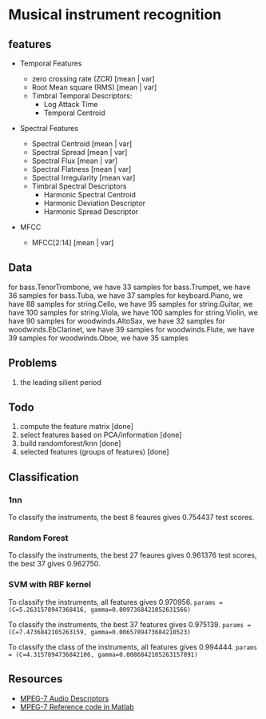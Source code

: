 # Musical instrument recognition

## features

 * Temporal Features
    + zero crossing rate (ZCR) [mean | var]
    + Root Mean square (RMS) [mean | var]
    + Timbral Temporal Descriptors:
        - Log Attack Time
        - Temporal Centroid

 * Spectral Features
    + Spectral Centroid [mean | var]
    + Spectral Spread [mean | var]
    + Spectral Flux [mean | var]
    + Spectral Flatness [mean | var]
    + Spectral Irregularity [mean var]
    + Timbral Spectral Descriptors
        - Harmonic Spectral Centroid
        - Harmonic Deviation Descriptor
        - Harmonic Spread Descriptor

 * MFCC
    + MFCC[2:14] [mean | var]

## Data

for bass.TenorTrombone, we have 33 samples
for bass.Trumpet, we have 36 samples
for bass.Tuba, we have 37 samples
for keyboard.Piano, we have 88 samples
for string.Cello, we have 95 samples
for string.Guitar, we have 100 samples
for string.Viola, we have 100 samples
for string.Violin, we have 90 samples
for woodwinds.AltoSax, we have 32 samples
for woodwinds.EbClarinet, we have 39 samples
for woodwinds.Flute, we have 39 samples
for woodwinds.Oboe, we have 35 samples

## Problems
1. the leading silient period

## Todo
1. compute the feature matrix [done]
2. select features based on PCA/information [done]
3. build randomforest/knn [done]
4. selected features (groups of features) [done]


## Classification
### 1nn
To classify the instruments, the best 8 feaures gives 0.754437 test scores.

### Random Forest
To classify the instruments, the best 27 feaures gives 0.961376 test scores, the best 37 gives 0.962750.



### SVM with RBF kernel
To classify the instruments, all features gives 0.970956.
    `params = (C=5.2631578947368416, gamma=0.0097368421052631566)`

To classify the instruments, the best 37 features gives 0.975139.
    `params = (C=7.4736842105263159, gamma=0.0065789473684210523)`

To classify the class of the instruments, all features gives 0.994444.
    `params = (C=4.3157894736842106, gamma=0.0086842105263157891)`

## Resources

 * [MPEG-7 Audio Descriptors](http://www-sipl.technion.ac.il/Info/Teaching_Projects_MPEG-7-Audio-Descriptors_e.shtml)
 * [MPEG-7 Reference code in Matlab](http://mpeg7.doc.gold.ac.uk/mirror/v1/Matlab-XM/index.html)
